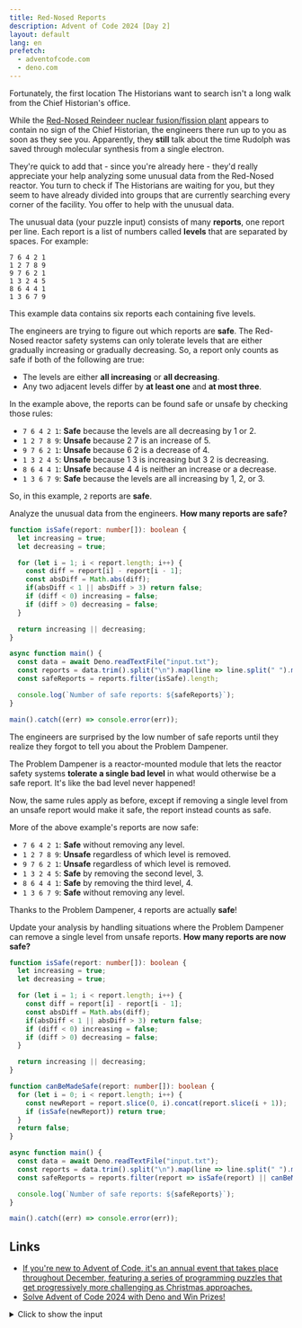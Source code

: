 ```yaml
---
title: Red-Nosed Reports
description: Advent of Code 2024 [Day 2]
layout: default
lang: en
prefetch:
  - adventofcode.com
  - deno.com
---
```


Fortunately, the first location The Historians want to search isn't a long walk from the Chief Historian's office.

While the [Red-Nosed Reindeer nuclear fusion/fission plant](https://adventofcode.com/2015/day/19) appears to contain no sign of the Chief Historian, the engineers there run up to you as soon as they see you. Apparently, they **still** talk about the time Rudolph was saved through molecular synthesis from a single electron.

They're quick to add that - since you're already here - they'd really appreciate your help analyzing some unusual data from the Red-Nosed reactor. You turn to check if The Historians are waiting for you, but they seem to have already divided into groups that are currently searching every corner of the facility. You offer to help with the unusual data.

The unusual data (your puzzle input) consists of many **reports**, one report per line. Each report is a list of numbers called **levels** that are separated by spaces. For example:

```
7 6 4 2 1
1 2 7 8 9
9 7 6 2 1
1 3 2 4 5
8 6 4 4 1
1 3 6 7 9
```

This example data contains six reports each containing five levels.

The engineers are trying to figure out which reports are **safe**. The Red-Nosed reactor safety systems can only tolerate levels that are either gradually increasing or gradually decreasing. So, a report only counts as safe if both of the following are true:

- The levels are either **all increasing** or **all decreasing**.
- Any two adjacent levels differ by **at least one** and **at most three**.

In the example above, the reports can be found safe or unsafe by checking those rules:

- `7 6 4 2 1`: **Safe** because the levels are all decreasing by 1 or 2.
- `1 2 7 8 9`: **Unsafe** because 2 7 is an increase of 5.
- `9 7 6 2 1`: **Unsafe** because 6 2 is a decrease of 4.
- `1 3 2 4 5`: **Unsafe** because 1 3 is increasing but 3 2 is decreasing.
- `8 6 4 4 1`: **Unsafe** because 4 4 is neither an increase or a decrease.
- `1 3 6 7 9`: **Safe** because the levels are all increasing by 1, 2, or 3.

So, in this example, `2` reports are **safe**.

Analyze the unusual data from the engineers. **How many reports are safe?**

```ts
function isSafe(report: number[]): boolean {
  let increasing = true;
  let decreasing = true;

  for (let i = 1; i < report.length; i++) {
    const diff = report[i] - report[i - 1];
    const absDiff = Math.abs(diff);
    if(absDiff < 1 || absDiff > 3) return false;
    if (diff < 0) increasing = false;
    if (diff > 0) decreasing = false;
  }

  return increasing || decreasing;
}

async function main() {
  const data = await Deno.readTextFile("input.txt");
  const reports = data.trim().split("\n").map(line => line.split(" ").map(Number));
  const safeReports = reports.filter(isSafe).length;

  console.log(`Number of safe reports: ${safeReports}`);
}

main().catch((err) => console.error(err));
```

The engineers are surprised by the low number of safe reports until they realize they forgot to tell you about the Problem Dampener.

The Problem Dampener is a reactor-mounted module that lets the reactor safety systems **tolerate a single bad level** in what would otherwise be a safe report. It's like the bad level never happened!

Now, the same rules apply as before, except if removing a single level from an unsafe report would make it safe, the report instead counts as safe.

More of the above example's reports are now safe:

- `7 6 4 2 1`: **Safe** without removing any level.
- `1 2 7 8 9`: **Unsafe** regardless of which level is removed.
- `9 7 6 2 1`: **Unsafe** regardless of which level is removed.
- `1 3 2 4 5`: **Safe** by removing the second level, 3.
- `8 6 4 4 1`: **Safe** by removing the third level, 4.
- `1 3 6 7 9`: **Safe** without removing any level.

Thanks to the Problem Dampener, `4` reports are actually **safe**!

Update your analysis by handling situations where the Problem Dampener can remove a single level from unsafe reports. **How many reports are now safe?**

```ts
function isSafe(report: number[]): boolean {
  let increasing = true;
  let decreasing = true;

  for (let i = 1; i < report.length; i++) {
    const diff = report[i] - report[i - 1];
    const absDiff = Math.abs(diff);
    if(absDiff < 1 || absDiff > 3) return false;
    if (diff < 0) increasing = false;
    if (diff > 0) decreasing = false;
  }

  return increasing || decreasing;
}

function canBeMadeSafe(report: number[]): boolean {
  for (let i = 0; i < report.length; i++) {
    const newReport = report.slice(0, i).concat(report.slice(i + 1));
    if (isSafe(newReport)) return true;
  }
  return false;
}

async function main() {
  const data = await Deno.readTextFile("input.txt");
  const reports = data.trim().split("\n").map(line => line.split(" ").map(Number));
  const safeReports = reports.filter(report => isSafe(report) || canBeMadeSafe(report)).length;

  console.log(`Number of safe reports: ${safeReports}`);
}

main().catch((err) => console.error(err));
```

## Links

- [If you're new to Advent of Code, it's an annual event that takes place throughout December, featuring a series of programming puzzles that get progressively more challenging as Christmas approaches.](https://adventofcode.com/2024/day/2)
- [Solve Advent of Code 2024 with Deno and Win Prizes!](https://deno.com/blog/advent-of-code-2024)

<details>
	<summary>Click to show the input</summary>
	<pre>
35 37 38 41 43 41
64 66 69 71 72 72
45 47 50 51 52 53 55 59
16 18 19 20 23 29
36 39 41 43 44 41 44
42 45 46 44 42
82 85 86 87 88 86 86
42 45 46 45 47 51
57 60 62 65 63 65 70
88 90 90 93 95 97
54 56 58 59 60 60 62 61
64 66 68 68 70 73 73
5 8 11 11 15
82 84 84 87 89 91 97
62 65 69 71 73
46 48 50 51 55 58 59 57
10 11 15 18 18
26 28 31 34 38 41 45
40 41 42 45 47 51 53 60
19 22 25 30 32
77 78 84 85 88 85
25 27 32 33 34 37 37
77 79 84 87 89 91 92 96
10 12 18 19 25
52 51 54 57 59 62 64
65 62 65 66 63
71 69 71 72 73 75 76 76
70 69 71 72 73 75 79
9 7 10 11 12 17
18 15 18 19 17 20
24 22 23 26 29 30 29 26
94 91 89 90 91 91
18 15 16 15 16 20
72 69 67 68 73
66 63 64 66 66 67 70
78 76 76 77 79 76
59 56 57 57 58 61 61
10 9 12 14 17 17 21
3 2 5 7 8 8 9 16
78 76 79 81 85 87
31 29 30 32 35 36 40 39
75 73 75 77 80 84 84
65 63 65 69 70 74
75 73 74 75 79 80 81 88
55 52 53 55 61 62
68 65 66 69 75 74
6 5 8 15 15
70 68 69 72 79 81 85
11 9 12 19 20 27
33 33 35 37 39
88 88 89 92 93 94 96 95
69 69 72 74 77 78 78
1 1 2 3 7
58 58 61 64 66 69 70 76
9 9 11 13 14 16 14 15
40 40 42 44 43 46 44
26 26 24 26 26
74 74 77 79 80 81 78 82
72 72 74 72 75 78 80 86
45 45 47 47 48
48 48 51 52 53 53 52
86 86 87 90 90 91 93 93
64 64 66 68 70 70 74
46 46 46 47 48 50 57
39 39 41 45 47 48 49
2 2 5 9 10 8
36 36 37 41 42 45 48 48
8 8 11 14 17 20 24 28
13 13 14 18 24
50 50 51 54 61 63
54 54 55 58 60 67 64
19 19 21 27 29 29
10 10 17 19 23
31 31 34 36 37 44 50
34 38 39 40 43 46 47 50
12 16 18 21 24 27 29 26
75 79 82 84 87 87
36 40 41 44 45 47 51
58 62 63 66 69 71 72 79
33 37 35 36 37 38 40
95 99 97 99 96
20 24 26 23 23
81 85 87 90 88 89 91 95
37 41 40 41 43 45 47 54
17 21 21 24 25 27 30 31
9 13 13 15 17 18 15
8 12 13 14 14 14
31 35 36 36 38 42
78 82 82 84 85 88 94
25 29 31 32 35 39 41 43
32 36 40 42 40
22 26 30 33 33
54 58 62 65 69
61 65 69 72 73 80
52 56 63 64 66
76 80 86 89 86
6 10 11 14 19 19
8 12 13 14 15 22 23 27
48 52 53 56 58 65 72
6 13 14 17 20 21
65 71 73 74 77 78 81 80
80 85 88 91 92 95 96 96
79 85 88 89 93
36 41 43 46 47 49 55
54 59 57 58 59
77 84 86 84 85 83
2 9 11 12 9 11 11
82 88 87 90 94
22 27 30 33 35 38 37 43
72 77 79 79 81 83
82 89 92 94 96 96 94
65 72 73 73 73
42 49 52 52 54 57 61
76 81 81 82 83 89
20 25 26 30 31
6 11 12 16 15
20 26 27 31 33 36 36
7 14 17 21 25
37 44 47 50 51 52 56 61
53 58 60 63 69 71 72
40 47 54 55 54
58 65 72 75 77 80 81 81
13 18 20 21 27 31
51 58 59 66 73
64 61 60 59 62
87 84 81 80 78 77 74 74
98 95 93 91 89 87 84 80
42 40 37 35 33 26
77 75 72 70 72 69 67
86 85 84 86 88
68 66 63 66 66
63 60 61 60 59 57 54 50
86 83 84 83 82 79 74
81 80 79 79 77 74
76 75 75 73 72 69 71
20 17 17 15 15
77 76 73 73 69
63 62 61 61 60 55
89 86 82 80 78 75
92 91 90 89 88 84 82 85
87 86 83 80 79 75 75
86 83 81 77 73
79 76 75 73 69 62
88 86 81 80 78
88 86 85 82 77 80
57 55 54 51 49 42 40 40
47 44 41 35 33 31 27
29 26 20 17 16 14 7
49 51 48 45 42 40
62 65 62 59 56 54 55
54 56 54 51 51
83 85 83 80 77 74 70
37 38 37 36 35 28
39 42 39 40 39 38 37
19 21 20 17 16 13 15 18
8 11 9 7 8 8
70 72 70 67 68 64
85 87 84 86 79
25 28 28 26 24 21
58 60 60 59 56 58
71 72 72 69 69
88 89 87 87 85 83 81 77
37 39 36 34 34 28
50 51 49 47 46 42 40
60 61 59 55 52 49 48 50
95 97 94 93 91 87 87
92 93 92 88 87 83
84 86 83 79 78 76 74 69
95 98 92 89 87 85 83
27 29 27 25 20 17 20
44 47 45 39 38 36 36
76 79 73 72 68
94 95 88 85 79
89 89 86 83 81 80 77 76
74 74 71 68 67 65 63 66
70 70 69 68 68
85 85 83 82 78
58 58 57 54 53 47
18 18 20 19 17 14 12 11
49 49 47 44 42 43 44
43 43 41 40 38 35 36 36
25 25 27 26 24 21 17
50 50 53 51 46
92 92 89 89 86 83 81 79
65 65 65 62 65
91 91 91 89 88 88
75 75 75 72 68
77 77 74 71 71 66
29 29 25 24 21 18
52 52 51 47 46 44 45
99 99 95 94 91 90 90
38 38 36 33 31 27 23
41 41 40 36 30
81 81 80 74 73 72 71 68
46 46 44 41 40 34 31 32
55 55 53 51 50 47 41 41
66 66 65 64 59 55
22 22 21 19 17 16 10 4
17 13 10 7 6 4 3
25 21 19 18 15 14 16
38 34 31 28 26 25 25
75 71 68 67 64 62 60 56
83 79 76 73 72 70 69 64
51 47 44 45 42 41
46 42 45 42 45
89 85 84 86 84 81 80 80
23 19 16 14 15 11
61 57 54 57 56 54 49
85 81 81 80 79 77 74
12 8 7 5 3 2 2 5
97 93 90 90 89 89
75 71 70 67 67 64 60
36 32 29 29 28 21
40 36 35 32 29 25 24 22
98 94 90 89 88 85 87
19 15 11 9 6 6
40 36 33 31 27 24 20
78 74 70 68 61
49 45 44 41 36 33
67 63 62 56 53 54
83 79 72 70 67 66 66
30 26 20 17 14 13 9
65 61 55 52 46
91 85 83 81 78 76 75
80 73 70 68 65 62 61 63
35 30 28 25 22 22
50 43 42 39 35
50 44 43 41 36
98 92 95 92 91 90 89
43 37 36 33 30 28 30 32
47 40 38 41 40 39 37 37
48 42 39 37 38 34
49 43 41 40 42 41 35
34 27 26 24 24 22
89 83 81 81 78 80
97 90 88 88 86 86
84 78 76 76 74 73 69
80 75 72 72 70 65
19 14 13 9 8 6 3
81 75 73 69 66 63 65
58 52 48 46 44 44
64 59 58 56 54 52 48 44
56 49 46 44 40 37 30
52 47 41 38 35
80 73 71 70 68 63 64
77 70 63 60 57 57
63 57 51 48 47 45 41
35 28 26 20 18 16 9
79 75 75 73 71 68
96 96 90 87 89
42 37 36 33 35 33
46 50 52 55 57 61 64
28 24 20 19 17 17
33 31 32 35 36 40 42 47
49 46 44 45 48 49 55
14 19 20 20 22 21
19 20 16 13 10 9 6 4
29 25 19 17 10
42 35 31 28 24
73 70 67 67 65 65
39 38 39 40 43 44 51 52
57 59 61 65 67 68 68
87 94 93 94 97 98
91 94 94 93 92
59 66 67 70 73 74 79 86
28 31 28 23 22 18
55 62 65 67 68 71 73 76
29 28 27 24 19 18 16 12
85 89 90 92 90 91 93 97
36 31 28 31 24
85 82 84 87 93 95 99
36 37 34 36 42
62 62 61 54 52 51 50 45
87 89 83 82 80 78 76
22 22 24 22 19 19
29 36 37 38 38 41 43
55 58 56 52 48
38 38 41 43 43 43
63 61 59 56 53 52 49 42
56 63 67 70 73 75 75
67 63 61 59 56 53 49 47
76 77 79 81 82 87
62 58 56 55 56 55 52 52
62 62 63 66 70
52 51 55 56 59 60
86 79 78 73 71
79 79 75 73 70 69
38 39 40 38 38
62 66 67 70 73 75 79
36 30 29 27 22 20 19 14
86 86 86 88 90 96
28 28 25 23 20 20
31 37 41 43 45 49
88 87 84 86 87 89 89
82 82 81 78 78 76 77
43 41 46 49 52 55 56 56
62 64 66 70 71 74 75 74
69 76 73 75 76 78 78
94 88 85 82 82 79 79
37 30 28 27 21
11 11 9 7 2
31 27 26 23 22 22 19 21
52 48 46 45 47 45 43
59 53 51 47 44 41 39 41
66 64 67 69 71 73 73
68 68 71 72 73 74 72 71
64 57 60 57 56 57
55 61 64 65 72 75 77 78
30 29 29 27 30
45 45 47 49 52 56 60
56 62 63 66 72 76
36 43 45 45 45
83 87 88 91 94 95 96 97
33 26 25 22 18
81 78 75 73 71 68 71 65
27 25 28 29 32 35 34
59 59 57 57 56
84 84 87 88 93 94 94
49 52 52 55 61
87 90 88 82 80 77 74 74
4 9 10 11 11 18
82 86 87 89 91 94 97 94
88 84 87 86 82
12 9 9 12 13 16 18 16
51 47 44 41 39 36 34
34 34 39 41 44 46 50
22 22 20 20 19 18 17 17
76 78 76 73 70 69 65
7 8 9 12 12
21 23 24 25 27 26 29 28
37 36 32 30 29 28 28
83 80 79 76 70 68 68
13 17 17 20 17
23 23 20 17 16 11 9 5
26 26 30 32 35 38 38
32 31 30 29 27 24 24
30 34 40 43 47
62 68 68 69 71 72 76
60 57 57 59 60 63
24 20 19 19 18 14
42 39 36 35 38
64 68 69 73 71
42 35 34 32 31 28 27 24
53 55 54 51 50 48 41
66 66 62 60 60
78 82 79 81 79
53 53 52 51 50 49 50 51
11 9 12 15 19
45 49 51 52 53 57 64
17 20 24 25 26
74 77 75 73 72 67 62
81 80 74 72 70 68 66
88 87 90 90 90
45 42 40 33 30 24
54 61 64 62 65 66 69 75
35 39 39 40 42 44
85 90 92 94 97 95 98 96
48 47 44 43 42 45 44 47
30 33 35 37 36
84 84 83 80 78 72 72
3 5 6 7 10 10 14
80 79 82 79 76 74 70
28 34 38 41 47
66 61 58 60 56
94 90 89 86 83 77 76 76
86 84 86 87 91 91
80 83 80 73 70 69 71
77 76 78 80 77 79 82 86
62 57 56 51 53
67 70 71 73 75 77 83 83
28 22 15 13 11 7
50 50 52 53 56 53 56
32 32 29 25 18
16 17 16 15 11 11
34 35 32 31 34 33 33
64 62 60 59 57 55 55 48
29 30 28 27 25 23 21
14 11 14 20 26
4 7 11 12 13 14 17 22
94 96 93 89 88 85 80
79 79 80 83 83 87
48 47 48 51 52 53 55
45 50 51 52 54 52
1 1 4 5 7 10 8
41 43 41 39 39 34
54 56 60 62 66
87 83 81 78 76 73 70 73
84 78 76 74 70 70
71 70 76 78 79 80 81 80
36 39 36 37 36 34 31 29
67 71 74 75 72 73
68 68 66 63 59
39 35 33 32 29 29
35 36 38 40 43 41 43 47
34 34 32 30 32
49 52 50 53 51 46
89 86 86 88 94
35 37 35 33 32 29 27 29
16 15 13 15 16 14
14 14 16 16 19 20
41 37 35 31 27
9 13 16 19 21 21 23 23
95 95 91 89 86 84 82 83
11 14 21 24 25
30 30 24 22 19 16 13
36 40 42 47 52
52 56 58 65 65
47 42 40 37 34 36 36
78 78 80 82 83 82 86
62 62 58 55 51
87 80 77 77 75 73 67
90 86 84 81 80 79 74 71
98 96 96 95 93
11 12 15 20 23 26 30
97 90 90 89 87 85
20 20 22 20 27
78 80 81 81 83 83
96 92 93 90 87 86 80
71 70 71 73 75 79 77
38 38 39 40 43 44 45 51
74 67 61 58 55 53 53
31 38 41 42 43 45 52
19 19 17 19 17 11
81 83 81 78 76 76
93 89 87 85 85 84 84
13 13 12 10 12 11
40 36 34 32 25
10 14 18 19 23
33 38 35 38 41 42 46
62 58 52 49 45
9 13 14 11 12 12
82 83 84 85 90 96
74 70 68 66 65 63 59
31 38 42 43 46
43 47 51 54 55 55
48 48 52 54 55 53
29 29 30 36 39 45
20 20 21 23 26 27 27
24 31 34 36 39 41 45 44
84 83 87 88 92
45 44 39 37 35 33 32 33
28 21 19 19 21
24 20 19 15 17
93 92 89 88 85 84 83 79
32 32 32 30 27 26 22
21 21 21 22 21
19 16 12 11 6
32 36 36 38 45
92 92 90 88 88 81
88 85 82 78 74
67 70 68 65 65 63 64
18 24 29 32 31
55 48 45 42 40 38 37 37
22 23 24 25 27 27 28 30
2 6 9 11 13 10 15
65 67 69 72 75 80 78
60 60 62 66 73
61 61 62 61 61
6 9 12 10 7 3
83 81 83 81 81
98 95 98 95 92 89 87
82 85 87 89 90 94
64 68 69 70 73 75 77 83
68 64 63 61 59 55 52 46
67 71 73 76 76
64 63 59 58 61
81 80 78 76 75 71 70
38 45 48 49 52 53 54 54
31 32 30 33 34 37
48 48 50 47 44 43 42 38
24 20 18 15 15 12 7
52 47 46 46 43 41 37
57 61 68 70 67
38 40 38 37 37 37
60 53 51 50 48 44 42 40
69 67 64 64 63 59
59 58 57 55 52
29 30 32 33 35 38
41 42 44 46 47
54 57 58 59 60 62 65 66
26 27 28 31 33 34 36 37
34 31 30 29 28 27
29 30 32 34 37
52 53 55 58 61 64 65 67
31 32 35 36 37 38 39
85 82 80 79 76
56 54 52 51 50 49
16 15 13 10 7 6
2 4 6 7 8 11
67 70 72 73 76 79 81 83
27 24 23 22 20 18 15
8 10 12 13 14 16
23 22 20 17 14 11 8 5
50 49 48 46 45 44 41
37 35 33 31 30 27 25 23
19 17 16 14 13 10 8 7
78 75 74 72 69 67 65
10 11 14 15 18 19 21 23
55 53 51 48 46
71 74 75 78 81 83 84 86
21 24 27 30 31
46 49 50 51 53 54 55 58
19 18 15 14 12 10
13 14 17 20 21
63 62 60 59 56 54 52 49
73 76 78 79 82 84 85 87
54 51 50 47 45 42
57 55 52 50 47 44 41
34 32 29 26 23 21 18 15
89 88 85 84 81 78
55 58 61 64 66 68 71
67 69 72 74 77
32 29 28 25 23 20 19 16
29 30 31 33 34 37 39 41
70 67 65 62 59
66 64 62 59 58
84 86 89 91 92 93
69 71 74 77 78 79 81 83
31 28 26 25 24 22 19 17
96 95 94 91 90 88
82 85 87 88 89 92 94
30 28 27 25 23 22 20
68 65 62 60 58 57 56 53
52 53 55 57 58 60
38 35 34 31 29 28 25
40 38 36 35 34 33 31
31 32 34 37 38 40 41
35 37 40 42 44 46
45 43 40 39 38 37
46 48 51 53 55 56 59 60
26 27 29 32 34 37 40
90 91 93 96 99
78 79 80 83 84
24 25 27 28 30 33 36
97 94 93 90 89 88
58 60 61 64 66 67
82 81 80 77 74 72 69 68
82 83 84 87 90
72 73 76 78 81 84 85
25 26 28 30 33 36 38 39
87 86 83 80 79 76 73
23 24 27 29 30 31 32
60 62 65 67 70 71 72
54 56 58 61 63
45 43 40 37 35 32 31 30
41 42 43 44 46
31 34 37 40 43 45
66 68 69 72 75
78 80 83 86 89 92 94 95
86 84 82 79 78 76
94 93 92 91 88 85 82 80
18 16 14 12 11
71 69 66 64 62 60 59
88 91 92 93 96
54 57 58 61 63 64 67 69
96 95 94 92 91 90 87
28 25 23 20 18 17 14 12
88 91 92 94 97
51 54 56 58 60 63 66 68
26 27 30 32 35
70 71 73 76 77 78
14 12 10 7 4 2
4 7 9 11 13 16
64 63 62 61 58
26 29 32 33 35 37 40
81 84 87 89 90
29 30 31 33 36
31 29 26 23 20
91 90 88 87 84 83 80 79
31 33 34 37 39 41 42
73 71 70 67 64 63 61 58
90 88 85 84 82 81 80 79
14 11 10 9 8 7 4
50 52 55 58 61 62
39 36 33 32 30
84 87 88 89 90 93
20 22 23 24 27 28
94 91 88 86 83 80
21 23 25 28 29 32 33
27 26 23 21 20
70 71 73 75 76 79 82
24 27 28 29 30
11 13 15 17 19 21 22
58 57 56 53 50 49
73 74 76 78 79 80 82 85
49 48 46 45 43
25 28 29 31 33 34
79 77 74 72 70 68
78 76 74 72 69 67 66
86 84 83 80 78
69 67 66 65 64 63 62 59
26 24 22 20 18 15
63 66 67 69 71 73 76
45 44 41 40 38
92 91 90 88 87
16 17 20 21 22 23
12 14 15 16 19
76 79 82 83 86
28 26 25 23 20 19 17 15
47 46 44 43 40 39
97 94 93 90 89 88 85 83
8 11 13 16 17
4 6 9 12 15 18
72 69 68 66 63 62 60 57
67 68 69 71 73 74
36 35 33 32 30
59 56 55 52 51 50
8 11 14 15 17
57 60 63 65 67 70 73 75
72 75 76 78 79 81 84 85
9 11 14 15 18 20
71 72 73 75 77 78 79 81
60 59 58 55 54 51 49
46 44 42 40 39 36
70 71 72 73 75 76
70 69 66 64 62 61
63 66 67 70 73 74 75
22 25 28 29 31 34 35
97 94 91 90 87 85 84 83
95 93 90 89 86 85 84 83
92 89 87 86 85 83 81
75 72 70 68 67
85 82 81 79 76
34 36 38 39 40 41 42 44
29 27 24 22 21
36 35 33 30 28 26 23
63 64 67 68 70 73
76 78 81 84 86
35 33 32 30 27
31 28 27 24 22 19
46 43 42 39 37 34 31 29
71 72 75 78 79 80 83
4 5 6 7 9 10
66 67 70 71 73 74 77 80
75 74 72 71 68
84 82 81 79 78 77 75 72
34 33 32 30 29
47 48 51 54 56 59 60 63
93 90 87 86 84 83
24 25 27 30 32 35 37
75 77 80 81 83 85 87
82 79 77 75 72 70
74 75 78 80 81 84 86 88
82 79 78 77 76 73 71 68
69 66 64 63 60 57 56 54
21 18 16 13 11
38 39 42 44 45 47 49 52
73 74 76 78 81 82
12 15 18 19 20 23 25 27
30 33 35 36 39 40
79 81 82 85 86 87 89 90
15 16 18 21 24
34 35 37 39 42 43
10 11 14 15 18
35 37 38 40 43 46 47
50 53 55 57 59 61 62 64
90 92 93 94 96
2 4 6 7 9
22 21 18 16 15 13 10 8
1 2 4 7 10 13 14 17
25 23 21 19 16 14 11 10
36 33 32 31 28 26
57 60 63 65 66 69 71
35 36 38 39 41 43 44
13 14 16 17 18 20
33 30 29 27 24 23 21
48 45 44 42 41 39
97 95 92 91 88 85
83 80 79 76 73
73 71 69 67 64 61 58 56
78 79 82 85 86 87 90
12 14 17 19 21 22 23 25
25 26 29 31 32 33 36 38
29 26 25 24 23 22 20
48 46 44 41 38 35 33 32
74 73 72 71 70 67 64
90 89 86 83 82 81 79 76
30 32 33 36 39 40 41 43
12 14 16 18 21 22 23 25
21 19 18 16 15
41 42 43 44 45 48 50 53
25 27 30 31 34
29 31 34 35 36 39 40 43
78 75 74 73 70 67
85 84 82 81 80 79
77 76 75 73 72 69 66 65
22 24 26 27 30 33 35 37
11 12 14 17 20 22 23
78 79 81 82 84
62 65 68 69 71 74
30 31 34 37 39 42 43 46
22 23 25 28 31 32 35 36
2 4 6 7 8
14 11 8 7 6 5 4 1
44 45 48 49 51 54
37 38 39 42 45 46
98 96 94 93 90 87
51 52 54 56 57 58
13 14 15 18 20 22
49 46 45 44 43
60 61 62 63 64 67
90 87 84 82 81
62 60 59 58 55 53 50
92 91 89 87 85 82
66 64 63 60 58 55 54 53
84 86 88 90 93 94 96
23 24 25 27 28 30 32 35
55 58 59 61 62 63 64 65
52 53 54 56 57 58 61
84 83 81 80 78 75
29 27 24 21 20 19 17
45 46 47 49 50 51 53 54
34 36 38 40 41 42 44
74 76 78 81 84 85 87
6 7 10 13 14 17 20 21
37 35 32 31 29
77 79 80 83 86 87
84 83 81 79 76 75
31 32 33 35 36 39
47 50 51 53 55 57 60
6 9 10 11 14 16 18
22 23 26 28 29 30 33 35
95 93 92 89 88 86
30 33 34 36 37 39 41
59 56 54 52 51 49 46 44
49 50 53 56 57 58
10 12 13 14 17
77 78 81 83 85 87 90 93
89 88 85 83 81
97 96 94 93 92 91 90 88
40 42 43 45 48 49
96 93 90 87 84
46 49 52 53 54 55 57
70 67 65 64 63
60 58 55 54 53 51 49
78 80 83 86 89 91 93
42 39 37 35 32 31 30
69 71 74 77 79
46 48 50 52 54
1 2 4 5 8 10
15 12 11 9 7
70 72 75 76 79 82 85
66 67 70 72 74 75
3 6 8 10 13 16
5 8 11 13 15 18
83 82 81 78 76 75
22 21 18 16 14 11
86 83 82 81 80 78 77 76
99 98 95 92 90 88 86 84
69 67 65 64 63
14 15 18 21 23 25 27
77 78 80 81 84 86 87
97 94 91 88 85 84 82 81
7 8 9 10 11
42 43 44 46 48 51
97 95 92 91 90 87
81 82 83 84 86 87 89 92
69 70 71 74 77 80 82 83
68 70 73 76 79
29 26 23 22 20 17
4 6 8 11 13 14
36 38 39 40 41 42
4 5 7 9 11 14 17 20
35 33 30 28 27 24 21
59 61 62 63 65 68 70
5 8 11 13 14 15 18
56 58 59 62 65 67 70
65 66 69 70 71 74 75
15 17 18 19 22 23
46 45 43 42 39 37 34 31
65 62 60 59 58
29 26 23 21 19 18
65 63 62 60 58 56 53
16 13 11 8 5 2 1
75 73 71 70 69
89 86 84 82 81 79 78 76
85 83 82 81 80 79 78 77
95 92 90 89 87 85 82
56 59 61 64 66 69
84 85 87 90 91
10 11 13 15 18 19
67 65 63 60 58 56 55
82 85 86 89 91 92
80 79 78 75 72
54 51 49 46 45 43
81 79 76 75 74 71 70 67
58 60 62 63 66 69
85 84 83 81 78 77 75
59 61 63 66 68
38 36 34 31 30
59 62 65 66 68
70 69 67 66 65 64 62 60
31 29 28 25 24 21 19 16
49 46 44 43 40 39 38
20 18 17 16 14 11 9
80 78 75 73 72 70 67
71 70 69 68 66 65 63 61
49 52 54 57 59 60 61
38 41 43 46 47 50
44 41 39 37 34 33
80 79 76 75 74
20 23 26 29 31 32 33 36
76 78 79 82 84
29 27 26 23 21
22 25 28 31 32 33
30 28 26 23 21
10 12 15 18 19 22
57 59 62 64 65 67 68
85 82 80 77 76 73 71 68
29 28 26 24 21 18 17
11 12 15 16 17 20
53 52 49 46 45 42
64 65 67 70 72 74 77 78
4 5 8 11 14
43 44 45 46 47 50 52 55
88 89 92 95 96 99
1 3 6 9 10 13
44 43 41 38 36
72 69 66 63 61 58
69 70 73 76 79 81
85 87 89 90 93 96
64 62 60 57 56 53 51 50
75 77 79 81 83 85
6 8 9 11 12
57 58 61 62 64 67
14 13 10 7 6 4 1
66 69 71 72 75 76
22 20 19 16 14
57 54 53 50 47 46 43 40
18 16 15 14 12 9 8
80 79 76 75 72 69 66 63
9 10 11 12 15 16 17
27 28 31 33 36 39
37 36 33 32 31 30 27
71 69 67 64 61 58 55
46 45 44 41 39 36
21 18 15 13 10
38 36 33 31 30 27 26 24
11 13 16 17 19 21 24 27
21 24 26 29 30 33
94 92 89 88 85 84 81 79
13 15 16 17 18
58 59 61 63 66
23 25 27 29 32 35 36
56 59 61 63 66 69 71 74
84 85 88 89 92 95
78 81 84 87 90 91 93
26 25 22 21 19 16
44 41 38 37 36 33
80 79 78 76 74 72 70 68
27 29 30 32 35 36
75 73 72 70 67 64 61 60
59 61 64 66 69 72 73
39 38 36 34 31 30 27 25
3 4 5 7 10 11
73 75 76 77 80 81
58 60 62 65 68 69
76 79 80 83 86 89 90 91
12 9 6 3 2 1
52 53 54 56 59 61 62 64
72 73 74 77 79
75 72 71 70 69 66 63
48 46 45 44 43 42 39
70 71 73 74 76 79 81 84
90 93 96 98 99
45 46 47 50 53 55 58 61
65 68 69 72 73 75 78 81
47 46 43 40 37 34
13 12 9 8 6 5 4 1
80 77 75 73 72 69 67 66
40 42 44 46 47 50
64 67 68 69 72 73 74 76
1 3 6 8 9 11
24 21 20 18 17
53 56 58 60 62 65
77 78 80 83 85 87
8 10 13 16 19 21 23
30 28 26 24 22
27 25 22 19 18 17
79 76 73 71 69 68 65 62
79 76 74 72 70
72 71 68 66 63 62 61 59
51 53 54 55 57 60 61 64
82 85 86 87 90 91 93 95
32 31 28 26 24 23 22
80 77 74 71 68
63 60 59 56 53
97 96 93 91 88 87
19 17 14 11 9
36 38 41 43 46 49 51 52
53 56 59 62 63 65 66
78 81 83 85 88 89 92 94
11 12 13 16 17
34 37 38 39 42
51 48 45 44 41 40
37 35 34 32 30 29 28 26
79 76 75 73 71 69 67 65
74 71 68 66 63 62 60
87 88 89 90 93 95
33 30 29 26 25 23 22 19
27 26 24 22 19 17 15 13
39 38 37 36 35 33 32
52 49 46 43 42 40 37
33 36 39 41 43 46
29 28 27 26 24 21
66 68 70 71 72 73
38 37 34 33 31
90 89 88 86 84 81 80 78
23 25 27 30 31 33
49 47 44 42 41 38 37
88 85 84 81 78
42 44 45 46 47 49 51
35 37 38 40 41 42 45
94 95 96 97 98
39 36 33 32 29 26
58 60 61 63 64
52 51 49 47 45
23 22 21 19 16 15 13 11
4 5 6 8 9 11 12 15
6 7 9 11 14 16 19 21
30 33 34 35 36
16 19 21 22 24 25 27
64 65 68 71 73 74 76 78
68 66 64 62 59 58 56 54
56 53 51 48 45 44 41 39
17 15 12 11 9 6
53 54 56 57 60 62
21 19 16 15 14 13 10 9
12 11 8 6 4 2
94 92 89 88 86 84 83 82
18 20 23 24 25
39 41 44 47 49 52 55 58
83 82 79 77 74 73 72 69
81 82 83 84 85 87 90
53 54 55 57 58
33 30 27 25 24 22 19
87 88 90 93 94 95 98
77 76 73 72 71 68 65 63
93 92 89 88 87 86
67 64 63 60 58 55
93 91 90 88 86 84
80 82 83 86 88 91 94 97
19 22 25 27 28 31
66 69 70 71 74 76
86 84 81 79 76 74 72 69
21 22 25 27 28
64 67 70 71 72 73
45 42 39 36 35
80 81 84 85 87 90 92 94
41 40 37 34 32 30 29 26
25 22 19 16 13 11 10 7
7 9 12 14 15
51 54 57 59 62 64 67
28 29 31 32 35 36 39
70 73 75 78 80 81 83
88 90 91 93 94 96
58 57 55 52 51 49
31 30 27 24 22 19
43 44 45 47 49 51
84 82 81 79 76 74
58 57 54 52 49 46 45
45 46 48 49 52
16 18 21 23 26 27
24 26 27 29 32 34 35
64 66 68 69 70 72 75 78
28 27 24 23 21 18 16
63 66 67 68 71 73 75
99 96 93 92 89
19 21 23 25 26 27 30 33
40 42 45 47 50 53
61 64 65 66 67
61 58 56 54 52 49
82 83 85 88 89
49 46 45 43 42 41 39
65 66 67 69 72 74 75
92 93 94 96 97
38 39 42 45 47 48 50
49 46 43 42 40
51 50 48 45 42 40 39
66 64 62 60 57 54 51
66 65 63 62 60 58 55
76 78 80 83 86 88
69 70 72 74 75 76
70 72 74 75 76 79
96 95 93 90 87 85 83 81
95 94 91 89 87 84 82
13 15 16 19 20 23
14 16 19 20 23 26
13 10 7 6 5 3
58 57 56 53 52 50
16 14 12 9 7 6 3
74 71 70 69 67 64 62 61
75 72 69 67 66
80 77 76 74 72 71 70 67
79 82 85 88 89 91 93 95
42 41 39 36 34 33 32
10 12 13 16 17
14 12 10 7 5 3
47 49 50 52 53 54 57 59
28 29 32 33 34
	</pre>
</details>
